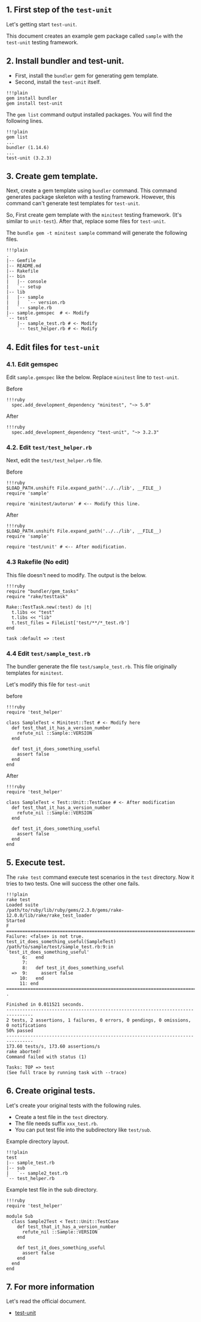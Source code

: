 ## 1. First step of the `test-unit`

Let's getting start `test-unit`.

This document creates an example gem package called `sample` with the `test-unit` testing framework.

## 2. Install bundler and test-unit.

* First, install the `bundler` gem for generating gem template.
* Second, install the `test-unit` itself.

~~~
!!!plain
gem install bundler
gem install test-unit
~~~

The `gem list` command output installed packages.
You will find the following lines.

~~~
!!!plain
gem list
...
bundler (1.14.6)
...
test-unit (3.2.3)
~~~

## 3. Create gem template.

Next, create a gem template using `bundler` command.
This command generates package skeleton with a testing framework.
However, this command can't generate test templates for `test-unit`.

So, First create gem template with the `minitest` testing framework.
(It's similar to `unit-test`).
After that, replace some files for `test-unit`.

The `bundle gem -t minitest sample` command will generate the following files.

~~~
!!!plain
.
|-- Gemfile
|-- README.md
|-- Rakefile
|-- bin
|   |-- console
|   `-- setup
|-- lib
|   |-- sample
|   |   `-- version.rb
|   `-- sample.rb
|-- sample.gemspec  # <- Modify
`-- test
    |-- sample_test.rb # <- Modify
    `-- test_helper.rb # <- Modify
~~~

## 4. Edit files for `test-unit`

### 4.1. Edit gemspec

Edit `sample.gemspec` like the below.
Replace `minitest` line to `test-unit`.

Before

~~~
!!!ruby
  spec.add_development_dependency "minitest", "~> 5.0"
~~~

After

~~~
!!!ruby
  spec.add_development_dependency "test-unit", "~> 3.2.3"
~~~

### 4.2. Edit `test/test_helper.rb`

Next, edit the `test/test_helper.rb` file.

Before

~~~
!!!ruby
$LOAD_PATH.unshift File.expand_path('../../lib', __FILE__)
require 'sample'

require 'minitest/autorun' # <-- Modify this line.
~~~

After

~~~
!!!ruby
$LOAD_PATH.unshift File.expand_path('../../lib', __FILE__)
require 'sample'

require 'test/unit' # <-- After modification.
~~~

### 4.3 Rakefile (No edit)

This file doesn't need to modify.
The output is the below.

~~~
!!!ruby
require "bundler/gem_tasks"
require "rake/testtask"

Rake::TestTask.new(:test) do |t|
  t.libs << "test"
  t.libs << "lib"
  t.test_files = FileList['test/**/*_test.rb']
end

task :default => :test
~~~

### 4.4 Edit `test/sample_test.rb`

The bundler generate the file `test/sample_test.rb`.
This file originally templates for `minitest`.

Let's modify this file for `test-unit`

before

~~~
!!!ruby
require 'test_helper'

class SampleTest < Minitest::Test # <- Modify here
  def test_that_it_has_a_version_number
    refute_nil ::Sample::VERSION
  end

  def test_it_does_something_useful
    assert false
  end
end
~~~

After

~~~
!!!ruby
require 'test_helper'

class SampleTest < Test::Unit::TestCase # <- After modification
  def test_that_it_has_a_version_number
    refute_nil ::Sample::VERSION
  end

  def test_it_does_something_useful
    assert false
  end
end
~~~

## 5. Execute test.

The `rake test` command execute test scenarios in the `test` directory.
Now it tries to two tests. One will success the other one fails.

~~~
!!!plain
rake test
Loaded suite
/path/to/ruby/lib/ruby/gems/2.3.0/gems/rake-12.0.0/lib/rake/rake_test_loader
Started
F
================================================================================
Failure: <false> is not true.
test_it_does_something_useful(SampleTest)
/path/to/sample/test/sample_test.rb:9:in `test_it_does_something_useful'
      6:   end
      7:
      8:   def test_it_does_something_useful
  =>  9:     assert false
     10:   end
     11: end
================================================================================
.

Finished in 0.011521 seconds.
--------------------------------------------------------------------------------
2 tests, 2 assertions, 1 failures, 0 errors, 0 pendings, 0 omissions, 0 notifications
50% passed
--------------------------------------------------------------------------------
173.60 tests/s, 173.60 assertions/s
rake aborted!
Command failed with status (1)

Tasks: TOP => test
(See full trace by running task with --trace)
~~~

## 6. Create original tests.

Let's create your original tests with the following rules.

* Create a test file in the `test` directory.
* The file needs suffix  `xxx_test.rb`.
* You can put test file into the subdirectory like `test/sub`.

Example directory layout.

~~~
!!!plain
test
|-- sample_test.rb
|-- sub
|   `-- sample2_test.rb
`-- test_helper.rb
~~~

Example test file in the sub directory.

~~~
!!!ruby
require 'test_helper'

module Sub
  class Sample2Test < Test::Unit::TestCase
    def test_that_it_has_a_version_number
      refute_nil ::Sample::VERSION
    end

    def test_it_does_something_useful
      assert false
    end
  end
end
~~~

## 7. For more information

Let's read the official document.

* [test-unit](https://test-unit.github.io/index.html)
